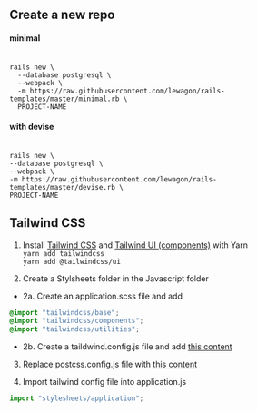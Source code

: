 
## Create a new repo

#### minimal
<br>`rails new \`
<br>`  --database postgresql \`
<br>`  --webpack \`
<br>`  -m https://raw.githubusercontent.com/lewagon/rails-templates/master/minimal.rb \`
<br>`  PROJECT-NAME`
  
#### with devise
<br>`rails new \`
<br>`--database postgresql \`
<br>`--webpack \`
<br>`-m https://raw.githubusercontent.com/lewagon/rails-templates/master/devise.rb \`
<br>`PROJECT-NAME`


## Tailwind CSS

1. Install [Tailwind CSS](https://tailwindcss.com/) and [Tailwind UI (components)](https://tailwindui.com/components) with Yarn
<br>`yarn add tailwindcss`
<br>`yarn add @tailwindcss/ui`


2. Create a Stylsheets folder in the Javascript folder
- 2a. Create an application.scss file and add
```scss
@import "tailwindcss/base";
@import "tailwindcss/components";
@import "tailwindcss/utilities";
```
- 2b. Create a taildwind.config.js file and add [this content](https://github.com/thomasvanholder/jumpstart/blob/main/tailwind.config.js)


3. Replace postcss.config.js file with [this content](https://github.com/thomasvanholder/jumpstart/blob/main/postcss.config.js)


4. Import tailwind config file into application.js
```javascript
import "stylesheets/application";
```
